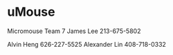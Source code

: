 uMouse
======
Micromouse Team 7
James Lee 213-675-5802

Alvin Heng 626-227-5525
Alexander Lin 408-718-0332
